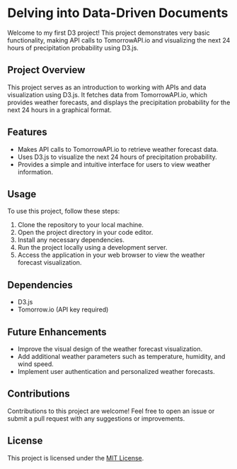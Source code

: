 # Delving into Data-Driven Documents

Welcome to my first D3 project! This project demonstrates very basic functionality, making API calls to TomorrowAPI.io and visualizing the next 24 hours of precipitation probability using D3.js.

## Project Overview

This project serves as an introduction to working with APIs and data visualization using D3.js. It fetches data from TomorrowAPI.io, which provides weather forecasts, and displays the precipitation probability for the next 24 hours in a graphical format.

## Features

- Makes API calls to TomorrowAPI.io to retrieve weather forecast data.
- Uses D3.js to visualize the next 24 hours of precipitation probability.
- Provides a simple and intuitive interface for users to view weather information.

## Usage

To use this project, follow these steps:

1. Clone the repository to your local machine.
2. Open the project directory in your code editor.
3. Install any necessary dependencies.
4. Run the project locally using a development server.
5. Access the application in your web browser to view the weather forecast visualization.

## Dependencies

- D3.js
- Tomorrow.io (API key required)

## Future Enhancements

- Improve the visual design of the weather forecast visualization.
- Add additional weather parameters such as temperature, humidity, and wind speed.
- Implement user authentication and personalized weather forecasts.

## Contributions

Contributions to this project are welcome! Feel free to open an issue or submit a pull request with any suggestions or improvements.

## License

This project is licensed under the [MIT License](LICENSE).
